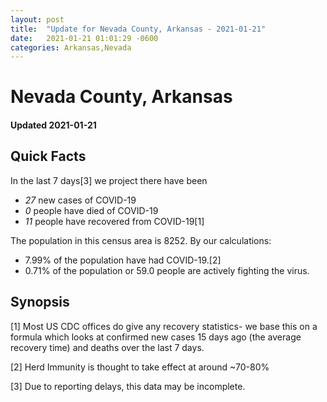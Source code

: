```yaml
---
layout: post
title:  "Update for Nevada County, Arkansas - 2021-01-21"
date:   2021-01-21 01:01:29 -0600
categories: Arkansas,Nevada
---
```


# Nevada County, Arkansas
#### Updated 2021-01-21

## Quick Facts

In the last 7 days[3] we project there have been
- *27* new cases of COVID-19
- *0* people have died of COVID-19
- *11* people have recovered from COVID-19[1]

The population in this census area is 8252. By our calculations:
- 7.99% of the population have had COVID-19.[2]
- 0.71% of the population or 59.0 people are actively fighting the virus.

## Synopsis




[1] Most US CDC offices do give any recovery statistics- we base this on a formula which looks at confirmed new cases
15 days ago (the average recovery time) and deaths over the last 7 days.

[2] Herd Immunity is thought to take effect at around ~70-80%

[3] Due to reporting delays, this data may be incomplete.
 
    